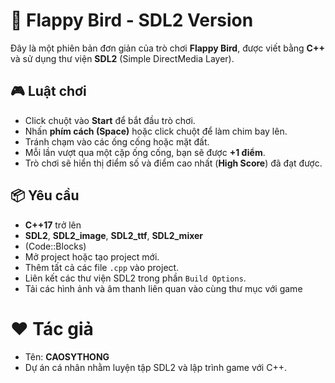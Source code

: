 # 🐤 Flappy Bird - SDL2 Version
Đây là một phiên bản đơn giản của trò chơi **Flappy Bird**, được viết bằng **C++** và sử dụng thư viện **SDL2** (Simple DirectMedia Layer).

## 🎮 Luật chơi

- Click chuột vào **Start** để bắt đầu trò chơi.
- Nhấn **phím cách (Space)** hoặc click chuột để làm chim bay lên.
- Tránh chạm vào các ống cống hoặc mặt đất.
- Mỗi lần vượt qua một cặp ống cống, bạn sẽ được **+1 điểm**.
- Trò chơi sẽ hiển thị điểm số và điểm cao nhất (**High Score**) đã đạt được.
## 📦 Yêu cầu

- **C++17** trở lên
- **SDL2**, **SDL2_image**, **SDL2_ttf**, **SDL2_mixer**
- (Code::Blocks)
- Mở project hoặc tạo project mới.
- Thêm tất cả các file `.cpp` vào project.
- Liên kết các thư viện SDL2 trong phần `Build Options`.
- Tải các hình ảnh và âm thanh liên quan vào cùng thư mục với game
# ❤️ Tác giả

- Tên: **CAOSYTHONG**
- Dự án cá nhân nhằm luyện tập SDL2 và lập trình game với C++.
